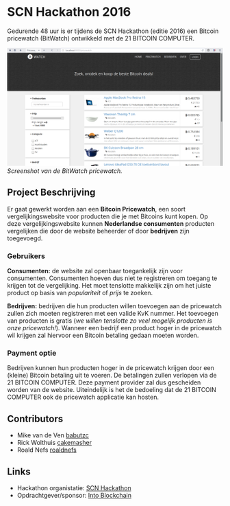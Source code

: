 # SCN Hackathon 2016
Gedurende 48 uur is er tijdens de SCN Hackathon (editie 2016) een Bitcoin pricewatch (BitWatch) ontwikkeld met de 21 BITCOIN COMPUTER.

![BitWatch Preview](https://raw.githubusercontent.com/roaldnefs/scn-hackathon-2016/master/other/screenshot.png)
_Screenshot van de BitWatch pricewatch._

## Project Beschrijving
Er gaat gewerkt worden aan een **Bitcoin Pricewatch**, een soort vergelijkingswebsite voor producten die je met Bitcoins kunt kopen. Op deze vergelijkingswebsite kunnen **Nederlandse consumenten** producten vergelijken die door de website beheerder of door **bedrijven** zijn toegevoegd.

### Gebruikers
**Consumenten:** de website zal openbaar toegankelijk zijn voor consumenten. Consumenten hoeven dus niet te registreren om toegang te krijgen tot de vergelijking. Het moet tenslotte makkelijk zijn om het juiste product op basis van _populariteit_ of _prijs_ te zoeken.

**Bedrijven:** bedrijven die hun producten willen toevoegen aan de pricewatch zullen zich moeten registreren met een valide KvK nummer. Het toevoegen van producten is gratis (_we willen tenslotte zo veel mogelijk producten is onze pricewatch!_). Wanneer een bedrijf een product hoger in de pricewatch wil krijgen zal hiervoor een Bitcoin betaling gedaan moeten worden.

### Payment optie
Bedrijven kunnen hun producten hoger in de pricewatch krijgen door een (kleine) Bitcoin betaling uit te voeren. De betalingen zullen verlopen via de 21 BITCOIN COMPUTER. Deze payment provider zal dus gescheiden worden van de website. Uiteindelijk is het de bedoeling dat de 21 BITCOIN COMPUTER ook de pricewatch applicatie kan hosten.

## Contributors
- Mike van de Ven [babutzc](https://github.com/babutzc)
- Rick Wolthuis [cakemasher](https://github.com/cakemasher)
- Roald Nefs [roaldnefs](https://github.com/roaldnefs)

## Links
- Hackathon organistatie: [SCN Hackathon](http://hackathon.stichting-scn.nl/)
- Opdrachtgever/sponsor: [Into Blockchain](http://intoblockchain.com/)
